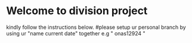 # Welcome to division project
kindly follow the instructions below.
#please setup ur personal  branch by using ur "name current date" together e.g " onas12924 "
